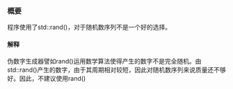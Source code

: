 ### 概要
程序使用了std::rand()，对于随机数序列不是一个好的选择。

#### 解释
伪数字生成器譬如rand()运用数学算法使得产生的数字不是完全随机。由std::rand()产生的数字，由于其周期相对较短，因此对随机数序列来说质量还不够好。因此，不建议使用rand() 
